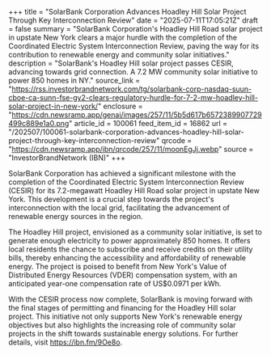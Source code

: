 +++
title = "SolarBank Corporation Advances Hoadley Hill Solar Project Through Key Interconnection Review"
date = "2025-07-11T17:05:21Z"
draft = false
summary = "SolarBank Corporation's Hoadley Hill Road solar project in upstate New York clears a major hurdle with the completion of the Coordinated Electric System Interconnection Review, paving the way for its contribution to renewable energy and community solar initiatives."
description = "SolarBank's Hoadley Hill solar project passes CESIR, advancing towards grid connection. A 7.2 MW community solar initiative to power 850 homes in NY."
source_link = "https://rss.investorbrandnetwork.com/tg/solarbank-corp-nasdaq-suun-cboe-ca-sunn-fse-gy2-clears-regulatory-hurdle-for-7-2-mw-hoadley-hill-solar-project-in-new-york/"
enclosure = "https://cdn.newsramp.app/genai/images/257/11/5b5d617b6572389907729499c889e1a0.png"
article_id = 100061
feed_item_id = 16862
url = "/202507/100061-solarbank-corporation-advances-hoadley-hill-solar-project-through-key-interconnection-review"
qrcode = "https://cdn.newsramp.app/ibn/qrcode/257/11/moonEgJj.webp"
source = "InvestorBrandNetwork (IBN)"
+++

<p>SolarBank Corporation has achieved a significant milestone with the completion of the Coordinated Electric System Interconnection Review (CESIR) for its 7.2-megawatt Hoadley Hill Road solar project in upstate New York. This development is a crucial step towards the project's interconnection with the local grid, facilitating the advancement of renewable energy sources in the region.</p><p>The Hoadley Hill project, envisioned as a community solar initiative, is set to generate enough electricity to power approximately 850 homes. It offers local residents the chance to subscribe and receive credits on their utility bills, thereby enhancing the accessibility and affordability of renewable energy. The project is poised to benefit from New York's Value of Distributed Energy Resources (VDER) compensation system, with an anticipated year-one compensation rate of US$0.0971 per kWh.</p><p>With the CESIR process now complete, SolarBank is moving forward with the final stages of permitting and financing for the Hoadley Hill solar project. This initiative not only supports New York's renewable energy objectives but also highlights the increasing role of community solar projects in the shift towards sustainable energy solutions. For further details, visit <a href='https://ibn.fm/9Oe8o' rel='nofollow' target='_blank'>https://ibn.fm/9Oe8o</a>.</p>